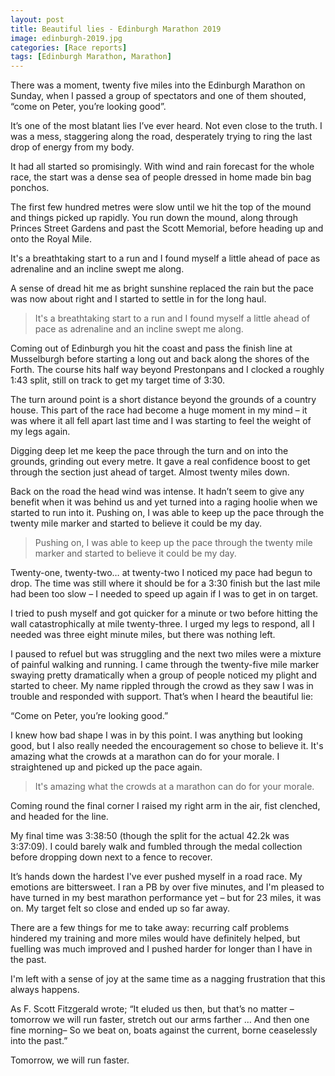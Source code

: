 ```yaml
---
layout: post
title: Beautiful lies - Edinburgh Marathon 2019
image: edinburgh-2019.jpg
categories: [Race reports]
tags: [Edinburgh Marathon, Marathon]
---
```

There was a moment, twenty five miles into the Edinburgh Marathon on Sunday, when I passed a group of spectators and one of them shouted, “come on Peter, you’re looking good”. 

It’s one of the most blatant lies I’ve ever heard. Not even close to the truth. I was a mess, staggering along the road, desperately trying to ring the last drop of energy from my body.

It had all started so promisingly. With wind and rain forecast for the whole race, the start was a dense sea of people dressed in home made bin bag ponchos.

The first few hundred metres were slow until we hit the top of the mound and things picked up rapidly. You run down the mound, along through Princes Street Gardens and past the Scott Memorial, before heading up and onto the Royal Mile. 

It's a breathtaking start to a run and I found myself a little ahead of pace as adrenaline and an incline swept me along. 

A sense of dread hit me as bright sunshine replaced the rain but the pace was now about right and I started to settle in for the long haul.

>It's a breathtaking start to a run and I found myself a little ahead of pace as adrenaline and an incline swept me along.

Coming out of Edinburgh you hit the coast and pass the finish line at Musselburgh before starting a long out and back along the shores of the Forth. The course hits half way beyond Prestonpans and I clocked a roughly 1:43 split, still on track to get my target time of 3:30.

The turn around point is a short distance beyond the grounds of a country house. This part of the race had become a huge moment in my mind – it was where it all fell apart last time and I was starting to feel the weight of my legs again.

Digging deep let me keep the pace through the turn and on into the grounds, grinding out every metre. It gave a real confidence boost to get through the section just ahead of target. Almost twenty miles down.

Back on the road the head wind was intense. It hadn’t seem to give any benefit when it was behind us and yet turned into a raging hoolie when we started to run into it. Pushing on, I was able to keep up the pace through the twenty mile marker and started to believe it could be my day.

>Pushing on, I was able to keep up the pace through the twenty mile marker and started to believe it could be my day.

Twenty-one, twenty-two… at twenty-two I noticed my pace had begun to drop. The time was still where it should be for a 3:30 finish but the last mile had been too slow – I needed to speed up again if I was to get in on target. 

I tried to push myself and got quicker for a minute or two before hitting the wall catastrophically at mile twenty-three. I urged my legs to respond, all I needed was three eight minute miles, but there was nothing left.

I paused to refuel but was struggling and the next two miles were a mixture of painful walking and running. I came through the twenty-five mile marker swaying pretty dramatically when a group of people noticed my plight and started to cheer. My name rippled through the crowd as they saw I was in trouble and responded with support. That’s when I heard the beautiful lie:

“Come on Peter, you’re looking good.”

I knew how bad shape I was in by this point. I was anything but looking good, but I also really needed the encouragement so chose to believe it. It's amazing what the crowds at a marathon can do for your morale. I straightened up and picked up the pace again. 

>It's amazing what the crowds at a marathon can do for your morale.

Coming round the final corner I raised my right arm in the air, fist clenched, and headed for the line. 

My final time was 3:38:50 (though the split for the actual 42.2k was 3:37:09). I could barely walk and fumbled through the medal collection before dropping down next to a fence to recover.

It’s hands down the hardest I've ever pushed myself in a road race. My emotions are bittersweet. I ran a PB by over five minutes, and I'm pleased to have turned in my best marathon performance yet – but for 23 miles, it was on. My target felt so close and ended up so far away.

There are a few things for me to take away: recurring calf problems hindered my training and more miles would have definitely helped, but fuelling was much improved and I pushed harder for longer than I have in the past.

I'm left with a sense of joy at the same time as a nagging frustration that this always happens.

As F. Scott Fitzgerald wrote; “It eluded us then, but that’s no matter – tomorrow we will run faster, stretch out our arms farther … And then one fine morning– So we beat on, boats against the current, borne ceaselessly into the past.”

Tomorrow, we will run faster.
